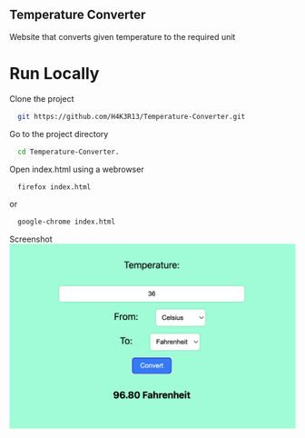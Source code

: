 ## Temperature Converter
Website that converts given temperature to the required unit


# Run Locally

Clone the project

```bash
  git https://github.com/H4K3R13/Temperature-Converter.git
```

Go to the project directory

```bash
  cd Temperature-Converter.
```

Open index.html using a webrowser

```bash
  firefox index.html
```

or

```bash
  google-chrome index.html
```

Screenshot
![Shot](s1.png)

